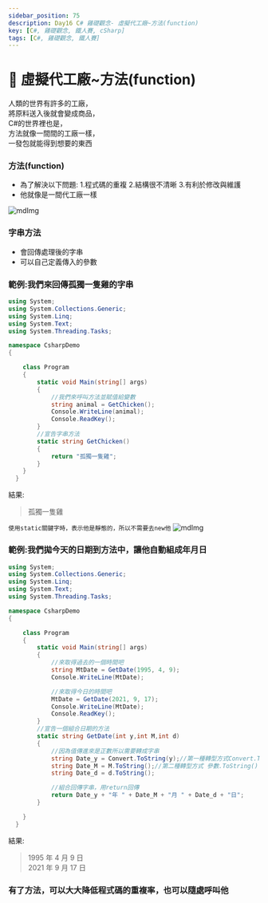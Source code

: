```yaml
---
sidebar_position: 75
description: Day16 C# 雞礎觀念- 虛擬代工廠~方法(function)
key: [C#, 雞礎觀念, 鐵人賽, cSharp]
tags: [C#, 雞礎觀念, 鐵人賽]
---
```


# 🤖 虛擬代工廠~方法(function)

人類的世界有許多的工廠，<br/>
將原料送入後就會變成商品，<br/>
C#的世界裡也是，<br/>
方法就像一間間的工廠一樣，<br/>
一發包就能得到想要的東西

### 方法(function)

- 為了解決以下問題: 1.程式碼的重複 2.結構很不清晰 3.有利於修改與維護
- 他就像是一間代工廠一樣

![mdImg](https://ithelp.ithome.com.tw/upload/images/20210916/20097001aX9kdraTMz.png)

### 字串方法

- 會回傳處理後的字串
- 可以自己定義傳入的參數

### 範例:我們來回傳孤獨一隻雞的字串

```csharp
using System;
using System.Collections.Generic;
using System.Linq;
using System.Text;
using System.Threading.Tasks;

namespace CsharpDemo
{

    class Program
    {
        static void Main(string[] args)
        {
            //我們來呼叫方法並賦值給變數
            string animal = GetChicken();
            Console.WriteLine(animal);
            Console.ReadKey();
        }
        //宣告字串方法
        static string GetChicken()
        {
            return "孤獨一隻雞";
        }
    }
  }
```

結果:

> 孤獨一隻雞

`使用static關鍵字時，表示他是靜態的，所以不需要去new他`
![mdImg](https://ithelp.ithome.com.tw/upload/images/20210917/200970012uV77UtFx6.png)

### 範例:我們拋今天的日期到方法中，讓他自動組成年月日

```csharp
using System;
using System.Collections.Generic;
using System.Linq;
using System.Text;
using System.Threading.Tasks;

namespace CsharpDemo
{

    class Program
    {
        static void Main(string[] args)
        {
            //來取得過去的一個時間吧
            string MtDate = GetDate(1995, 4, 9);
            Console.WriteLine(MtDate);

            //來取得今日的時間吧
            MtDate = GetDate(2021, 9, 17);
            Console.WriteLine(MtDate);
            Console.ReadKey();
        }
        //宣告一個組合日期的方法
        static string GetDate(int y,int M,int d)
        {
            //因為值傳進來是正數所以需要轉成字串
            string Date_y = Convert.ToString(y);//第一種轉型方式Convert.To...
            string Date_M = M.ToString();//第二種轉型方式 參數.ToString()
            string Date_d = d.ToString();

            //組合回傳字串，用return回傳
            return Date_y + "年 " + Date_M + "月 " + Date_d + "日";
        }

    }
  }
```

結果:

> 1995 年 4 月 9 日<br/>
> 2021 年 9 月 17 日

### 有了方法，可以大大降低程式碼的重複率，也可以隨處呼叫他
